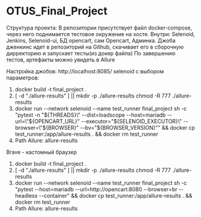# OTUS_Final_Project
Структура проекта:
В репозитории присутствует файл doсker-compose, через него поднимается тестовое окружение на хосте.
Внутри: Selenoid, Jenkins, Selenoid-ui, БД opencart, сам Opencart, Админка.
Джоба дженкинс идет в репозиторий на Github, скачивает его в сборочную дирректорию и запускает тесты(из докер файла)
По завершению тестов, артефакты можно увидеть в Allure

Настройка джобов:
http://localhost:8085/
selenoid с выбором параметров:
1) docker build -t final_project .
2) [ -d "./allure-results" ] || mkdir -p ./allure-results
chmod -R 777 ./allure-results
3) docker run --network selenoid --name test_runner final_project sh -c "pytest -n \"${THREADS}\" --dist=loadscope --host=mariadb --url=\"${OPENCART_URL}\" --executor=\"${SELENOID_EXECUTOR}\" --browser=\"${BROWSER}\" --bv=\"${BROWSER_VERSION}\"" && docker cp test_runner:/app/allure-results . && docker rm test_runner
4) Path Allure: allure-results

Brave - кастомный браузер
1) docker build -t final_project .
2) [ -d "./allure-results" ] || mkdir -p ./allure-results
chmod -R 777 ./allure-results
3) docker run --network selenoid --name test_runner final_project sh -c "pytest --host=mariadb --url=http://opencart:8080 --browser=br --headless --container" && docker cp test_runner:/app/allure-results . && docker rm test_runner
4) Path Allure: allure-results
